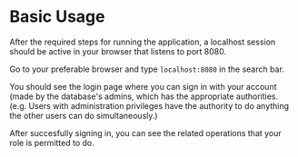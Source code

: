 # Basic Usage

After the required steps for running the application, a localhost session should be active in your browser that listens to port 8080.

Go to your preferable browser and type `localhost:8080` in the search bar.

You should see the login page where you can sign in with your account (made by the database's admins, which has the appropriate authorities.
(e.g. Users with administration privileges have the authority to do anything the other users can do simultaneously.)

After succesfully signing in, you can see the related operations that your role is permitted to do.